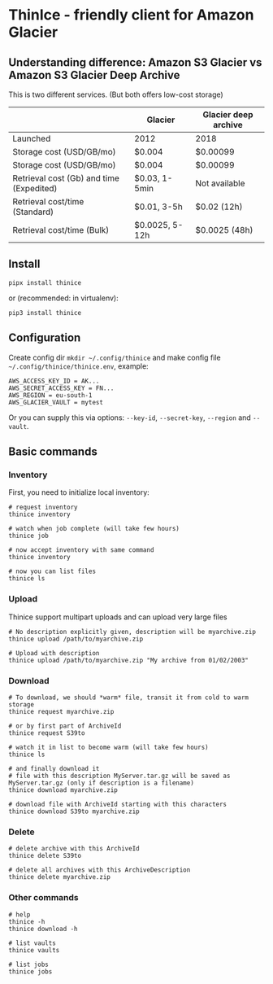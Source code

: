 # ThinIce - friendly client for Amazon Glacier 

## Understanding difference: Amazon S3 Glacier vs Amazon S3 Glacier Deep Archive
This is two different services. (But both offers low-cost storage)


|                                          | Glacier         | Glacier deep archive | 
| ---                                      | ---             | ---                  | 
| Launched                                 | 2012            | 2018                 |
| Storage cost (USD/GB/mo)                 | $0.004          | $0.00099             |
| Storage cost (USD/GB/mo)                 | $0.004          | $0.00099             |
| Retrieval cost (Gb) and time (Expedited) | $0.03, 1-5min   | Not available        |
| Retrieval cost/time (Standard)           | $0.01, 3-5h     | $0.02 (12h)          |
| Retrieval cost/time (Bulk)               | $0.0025, 5-12h  | $0.0025 (48h)        |



## Install
~~~shell
pipx install thinice
~~~
or (recommended: in virtualenv):
~~~shell
pip3 install thinice
~~~

## Configuration
Create config dir `mkdir ~/.config/thinice` and make config file `~/.config/thinice/thinice.env`, example:
~~~
AWS_ACCESS_KEY_ID = AK...
AWS_SECRET_ACCESS_KEY = FN...
AWS_REGION = eu-south-1
AWS_GLACIER_VAULT = mytest
~~~

Or you can supply this via options: `--key-id`, `--secret-key`, `--region` and `--vault`.

## Basic commands
### Inventory
First, you need to initialize local inventory:
~~~shell
# request inventory
thinice inventory

# watch when job complete (will take few hours)
thinice job

# now accept inventory with same command
thinice inventory

# now you can list files
thinice ls
~~~

### Upload
Thinice support multipart uploads and can upload very large files
~~~shell
# No description explicitly given, description will be myarchive.zip
thinice upload /path/to/myarchive.zip

# Upload with description
thinice upload /path/to/myarchive.zip "My archive from 01/02/2003"
~~~

### Download
~~~shell
# To download, we should *warm* file, transit it from cold to warm storage
thinice request myarchive.zip

# or by first part of ArchiveId
thinice request S39to

# watch it in list to become warm (will take few hours)
thinice ls

# and finally download it
# file with this description MyServer.tar.gz will be saved as MyServer.tar.gz (only if description is a filename)
thinice download myarchive.zip

# download file with ArchiveId starting with this characters
thinice download S39to myarchive.zip
~~~

### Delete
~~~shell
# delete archive with this ArchiveId
thinice delete S39to

# delete all archives with this ArchiveDescription
thinice delete myarchive.zip
~~~

### Other commands
~~~shell
# help
thinice -h
thinice download -h

# list vaults
thinice vaults

# list jobs
thinice jobs
~~~
